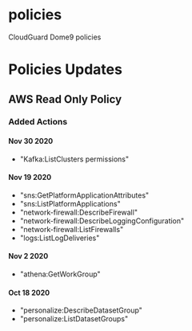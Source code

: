# policies
CloudGuard Dome9 policies

# Policies Updates
## AWS Read Only Policy

### Added Actions

#### Nov 30 2020
- "Kafka:ListClusters permissions"
#### Nov 19 2020 
- "sns:GetPlatformApplicationAttributes"
- "sns:ListPlatformApplications"
- "network-firewall:DescribeFirewall"
- "network-firewall:DescribeLoggingConfiguration"
- "network-firewall:ListFirewalls"
- "logs:ListLogDeliveries"
#### Nov 2 2020 
- "athena:GetWorkGroup"
#### Oct 18 2020 
- "personalize:DescribeDatasetGroup"
- "personalize:ListDatasetGroups"
